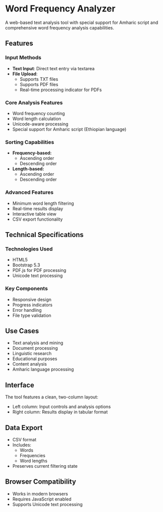 # Word Frequency Analyzer

A web-based text analysis tool with special support for Amharic script and comprehensive word frequency analysis capabilities.

## Features

### Input Methods
- **Text Input**: Direct text entry via textarea
- **File Upload**: 
  - Supports TXT files
  - Supports PDF files
  - Real-time processing indicator for PDFs

### Core Analysis Features
- Word frequency counting
- Word length calculation
- Unicode-aware processing
- Special support for Amharic script (Ethiopian language)

### Sorting Capabilities
- **Frequency-based:**
  - Ascending order
  - Descending order
- **Length-based:**
  - Ascending order
  - Descending order

### Advanced Features
- Minimum word length filtering
- Real-time results display
- Interactive table view
- CSV export functionality

## Technical Specifications

### Technologies Used
- HTML5
- Bootstrap 5.3
- PDF.js for PDF processing
- Unicode text processing

### Key Components
- Responsive design
- Progress indicators
- Error handling
- File type validation

## Use Cases
- Text analysis and mining
- Document processing
- Linguistic research
- Educational purposes
- Content analysis
- Amharic language processing

## Interface
The tool features a clean, two-column layout:
- Left column: Input controls and analysis options
- Right column: Results display in tabular format

## Data Export
- CSV format
- Includes:
  - Words
  - Frequencies
  - Word lengths
- Preserves current filtering state

## Browser Compatibility
- Works in modern browsers
- Requires JavaScript enabled
- Supports Unicode text processing
